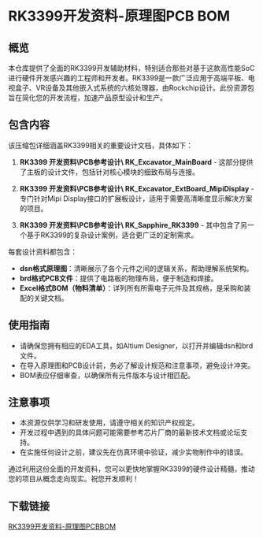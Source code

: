 # RK3399开发资料-原理图PCB BOM

## 概览
本仓库提供了全面的RK3399开发辅助材料，特别适合那些对基于这款高性能SoC进行硬件开发感兴趣的工程师和开发者。RK3399是一款广泛应用于高端平板、电视盒子、VR设备及其他嵌入式系统的六核处理器，由Rockchip设计。此份资源包旨在简化您的开发流程，加速产品原型设计和生产。

## 包含内容

该压缩包详细涵盖RK3399相关的重要设计文档，具体如下：

1. **RK3399 开发资料\PCB参考设计\ RK_Excavator_MainBoard** - 这部分提供了主板的设计文件，包括针对核心模块的细致布局与连接。
   
2. **RK3399 开发资料\PCB参考设计\ RK_Excavator_ExtBoard_MipiDisplay** - 专门针对Mipi Display接口的扩展板设计，适用于需要高清晰度显示解决方案的项目。

3. **RK3399 开发资料\PCB参考设计\ RK_Sapphire_RK3399** - 其中包含了另一个基于RK3399的复杂设计案例，适合更广泛的定制需求。

每套设计资料都包含：
- **dsn格式原理图**：清晰展示了各个元件之间的逻辑关系，帮助理解系统架构。
- **brd格式PCB文件**：提供了电路板的物理布局，便于制造和焊接。
- **Excel格式BOM（物料清单）**：详列所有所需电子元件及其规格，是采购和装配的关键文档。

## 使用指南
- 请确保您拥有相应的EDA工具，如Altium Designer，以打开并编辑dsn和brd文件。
- 在导入原理图和PCB设计前，务必了解设计规范和注意事项，避免设计冲突。
- BOM表应仔细审查，以确保所有元件版本与设计相匹配。

## 注意事项
- 本资源仅供学习和研发使用，请遵守相关的知识产权规定。
- 开发过程中遇到的具体问题可能需要参考芯片厂商的最新技术文档或论坛支持。
- 在实施任何设计之前，建议先在仿真环境中验证，减少实物制作中的错误。

通过利用这份全面的开发资料，您可以更快地掌握RK3399的硬件设计精髓，推动您的项目从概念走向现实。祝您开发顺利！

## 下载链接

[RK3399开发资料-原理图PCBBOM](https://pan.quark.cn/s/204c34593689)